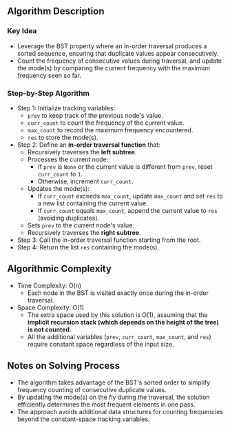 ## Algorithm Description
### Key Idea
- Leverage the BST property where an in-order traversal produces a sorted sequence, ensuring that duplicate values appear consecutively.
- Count the frequency of consecutive values during traversal, and update the mode(s) by comparing the current frequency with the maximum frequency seen so far.

### Step-by-Step Algorithm
- Step 1: Initialize tracking variables:
  - ```prev``` to keep track of the previous node's value.
  - ```curr_count``` to count the frequency of the current value.
  - ```max_count``` to record the maximum frequency encountered.
  - ```res``` to store the mode(s).
- Step 2: Define an **in-order traversal function** that:
  - Recursively traverses the **left subtree**.
  - Processes the current node:
    - If ```prev``` is ```None``` or the current value is different from ```prev```, reset ```curr_count``` to ```1```.
    - Otherwise, increment ```curr_count```.
  - Updates the mode(s):
    - If ```curr_count``` exceeds ```max_count```, update ```max_count``` and set ```res``` to a new list containing the current value.
    - If ```curr_count``` equals ```max_count```, append the current value to ```res``` (avoiding duplicates).
  - Sets ```prev``` to the current node's value.
  - Recursively traverses the **right subtree**.
- Step 3: Call the in-order traversal function starting from the root.
- Step 4: Return the list ```res``` containing the mode(s).

## Algorithmic Complexity
- Time Complexity: O(n)
  - Each node in the BST is visited exactly once during the in-order traversal.
- Space Complexity: O(1)
  - The extra space used by this solution is O(1), assuming that the **implicit recursion stack (which depends on the height of the tree) is not counted**.
  - All the additional variables (```prev```, ```curr_count```, ```max_count```, and ```res```) require constant space regardless of the input size.

## Notes on Solving Process
- The algorithm takes advantage of the BST's sorted order to simplify frequency counting of consecutive duplicate values.
- By updating the mode(s) on the fly during the traversal, the solution efficiently determines the most frequent elements in one pass.
- The approach avoids additional data structures for counting frequencies beyond the constant-space tracking variables.